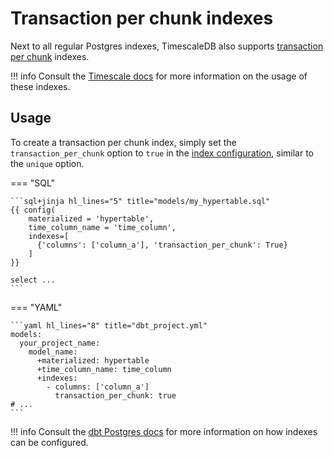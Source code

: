 # Transaction per chunk indexes

Next to all regular Postgres indexes, TimescaleDB also supports [transaction per chunk](https://docs.timescale.com/api/latest/hypertable/create_index/) indexes.

!!! info
    Consult the [Timescale docs](https://docs.timescale.com/api/latest/hypertable/create_index/) for more information on the usage of these indexes.

## Usage

To create a transaction per chunk index, simply set the `transaction_per_chunk` option to `true` in the [index configuration](https://docs.getdbt.com/reference/resource-configs/postgres-configs#indexes), similar to the `unique` option.

=== "SQL"

    ```sql+jinja hl_lines="5" title="models/my_hypertable.sql"
    {{ config(
        materialized = 'hypertable',
        time_column_name = 'time_column',
        indexes=[
          {'columns': ['column_a'], 'transaction_per_chunk': True}
        ]
    }}

    select ...
    ```

=== "YAML"

    ```yaml hl_lines="8" title="dbt_project.yml"
    models:
      your_project_name:
        model_name:
          +materialized: hypertable
          +time_column_name: time_column
          +indexes:
            - columns: ['column_a']
              transaction_per_chunk: true
    # ...
    ```

!!! info
    Consult the [dbt Postgres docs](https://docs.getdbt.com/reference/resource-configs/postgres-configs#indexes) for more information on how indexes can be configured.
